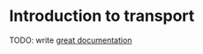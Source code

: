 # Introduction to transport

TODO: write [great documentation](http://jacobian.org/writing/what-to-write/)

